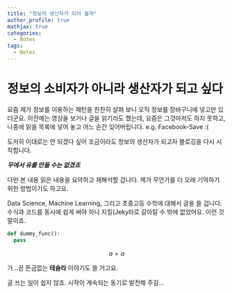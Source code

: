 ```yaml
---
title: "정보의 생산자가 되어 볼까"
author_profile: true
mathjax: true
categories:
  - Notes
tags:
  - Notes
---
```


# 정보의 소비자가 아니라 생산자가 되고 싶다
요즘 제가 정보를 이용하는 패턴을 찬찬히 살펴 보니 오직 정보를 장바구니에 넣고만 있더군요. 
이전에는 영상을 보거나 글을 읽기라도 했는데, 요즘은 그것마저도 하지 못하고, 나중에 읽을 목록에 넣어 놓고 어느 순간 잊어버립니다. e.g. Facebook-Save :(

도저히 이대로는 안 되겠다 싶어 조금이라도 정보의 생산자가 되고자 블로깅을 다시 시작합니다.

***무에서 유를 만들 수는 없겠죠***

다만 본 내용 읽은 내용을 요약하고 재해석할 겁니다. 제가 무언가를 더 오래 기억하기 위한 방법이기도 하고요.

Data Science, Machine Learning, 그리고 초중고등 수학에 대해서 글을 쓸 겁니다. 수식과 코드를 동시에 쉽게 써야 하니 지킬(Jekyll)로 갈아탈 수 밖에 없었어요.
이런 것 말이죠.

```python
def dummy_func():
  pass
```
$$ a = a $$

가...끔 뜬금없는 **테슬라** 이야기도 쓸 거고요.

글 쓰는 일이 쉽지 않죠. 시작이 계속되는 동기로 발전해 주길...
